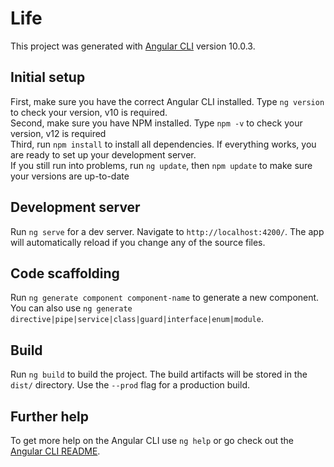 # Life

This project was generated with [Angular CLI](https://github.com/angular/angular-cli) version 10.0.3.

## Initial setup

First, make sure you have the correct Angular CLI installed. Type `ng version` to check your version, v10 is required.
<br>
Second, make sure you have NPM installed. Type `npm -v` to check your version, v12 is required
<br>
Third, run `npm install` to install all dependencies. If everything works, you are ready to set up your development server.
<br>
If you still run into problems, run `ng update`, then `npm update` to make sure your versions are up-to-date

## Development server

Run `ng serve` for a dev server. Navigate to `http://localhost:4200/`. The app will automatically reload if you change any of the source files.

## Code scaffolding

Run `ng generate component component-name` to generate a new component. You can also use `ng generate directive|pipe|service|class|guard|interface|enum|module`.

## Build

Run `ng build` to build the project. The build artifacts will be stored in the `dist/` directory. Use the `--prod` flag for a production build.

## Further help

To get more help on the Angular CLI use `ng help` or go check out the [Angular CLI README](https://github.com/angular/angular-cli/blob/master/README.md).
